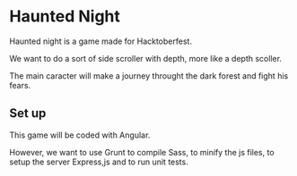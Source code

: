 # Haunted Night

Haunted night is a game made for Hacktoberfest.

We want to do a sort of side scroller with depth, more like a depth scoller.

The main caracter will make a journey throught the dark forest and fight his fears.

## Set up

This game will be coded with Angular.

However, we want to use Grunt to compile Sass, to minify the js files, to setup the server Express,js and to run unit tests.
